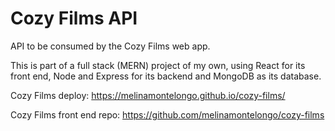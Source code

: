 # Cozy Films API
API to be consumed by the Cozy Films web app.

This is part of a full stack (MERN) project of my own, using React for its front end, Node and Express for its backend and MongoDB as its database.

Cozy Films deploy: https://melinamontelongo.github.io/cozy-films/

Cozy Films front end repo: https://github.com/melinamontelongo/cozy-films
